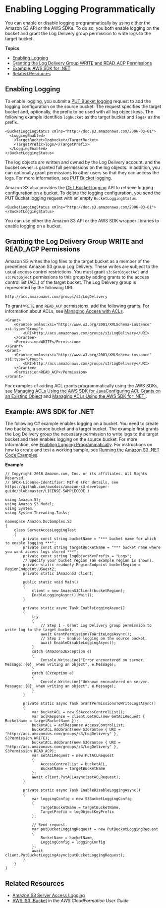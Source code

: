 # Enabling Logging Programmatically<a name="enable-logging-programming"></a>

You can enable or disable logging programmatically by using either the Amazon S3 API or the AWS SDKs\. To do so, you both enable logging on the bucket and grant the Log Delivery group permission to write logs to the target bucket\.

**Topics**
+ [Enabling Logging](#enabling-logging-general)
+ [Granting the Log Delivery Group WRITE and READ\_ACP Permissions](#grant-log-delivery-permissions-general)
+ [Example: AWS SDK for \.NET](#enable-logging-dotnetsdk-exmaple)
+ [Related Resources](#enable-logging-programming-more-info)

## Enabling Logging<a name="enabling-logging-general"></a>

To enable logging, you submit a [PUT Bucket logging](https://docs.aws.amazon.com/AmazonS3/latest/API/RESTBucketPUTlogging.html) request to add the logging configuration on the source bucket\. The request specifies the target bucket and, optionally, the prefix to be used with all log object keys\. The following example identifies `logbucket` as the target bucket and `logs/` as the prefix\. 

```
<BucketLoggingStatus xmlns="http://doc.s3.amazonaws.com/2006-03-01">
  <LoggingEnabled>
    <TargetBucket>logbucket</TargetBucket>
    <TargetPrefix>logs/</TargetPrefix>
  </LoggingEnabled>
</BucketLoggingStatus>
```

The log objects are written and owned by the Log Delivery account, and the bucket owner is granted full permissions on the log objects\. In addition, you can optionally grant permissions to other users so that they can access the logs\. For more information, see [PUT Bucket logging](https://docs.aws.amazon.com/AmazonS3/latest/API/RESTBucketPUTlogging.html)\. 

Amazon S3 also provides the [GET Bucket logging](https://docs.aws.amazon.com/AmazonS3/latest/API/RESTBucketGETlogging.html) API to retrieve logging configuration on a bucket\. To delete the logging configuration, you send the PUT Bucket logging request with an empty `BucketLoggingStatus`\. 

```
<BucketLoggingStatus xmlns="http://doc.s3.amazonaws.com/2006-03-01">
</BucketLoggingStatus>
```

You can use either the Amazon S3 API or the AWS SDK wrapper libraries to enable logging on a bucket\.

## Granting the Log Delivery Group WRITE and READ\_ACP Permissions<a name="grant-log-delivery-permissions-general"></a>

Amazon S3 writes the log files to the target bucket as a member of the predefined Amazon S3 group Log Delivery\. These writes are subject to the usual access control restrictions\. You must grant `s3:GetObjectAcl` and `s3:PutObject` permissions to this group by adding grants to the access control list \(ACL\) of the target bucket\. The Log Delivery group is represented by the following URL\. 

```
http://acs.amazonaws.com/groups/s3/LogDelivery
```

 To grant `WRITE` and `READ_ACP` permissions, add the following grants\. For information about ACLs, see [Managing Access with ACLs](S3_ACLs_UsingACLs.md)\.

```
<Grant>
    <Grantee xmlns:xsi="http://www.w3.org/2001/XMLSchema-instance"  xsi:type="Group">
        <URI>http://acs.amazonaws.com/groups/s3/LogDelivery</URI> 
    </Grantee>
    <Permission>WRITE</Permission>
</Grant>
<Grant>
    <Grantee xmlns:xsi="http://www.w3.org/2001/XMLSchema-instance"  xsi:type="Group">
        <URI>http://acs.amazonaws.com/groups/s3/LogDelivery</URI> 
    </Grantee>
    <Permission>READ_ACP</Permission>
</Grant>
```

For examples of adding ACL grants programmatically using the AWS SDKs, see [Managing ACLs Using the AWS SDK for JavaConfiguring ACL Grants on an Existing Object](acl-using-java-sdk.md) and [Managing ACLs Using the AWS SDK for \.NET ](acl-using-dot-net-sdk.md)\.

## Example: AWS SDK for \.NET<a name="enable-logging-dotnetsdk-exmaple"></a>

The following C\# example enables logging on a bucket\. You need to create two buckets, a source bucket and a target bucket\. The example first grants the Log Delivery group the necessary permission to write logs to the target bucket and then enables logging on the source bucket\. For more information, see [Enabling Logging Programmatically](#enable-logging-programming)\. For instructions on how to create and test a working sample, see [Running the Amazon S3 \.NET Code Examples](UsingTheMPDotNetAPI.md#TestingDotNetApiSamples)\.

**Example**  

```
// Copyright 2018 Amazon.com, Inc. or its affiliates. All Rights Reserved.
// SPDX-License-Identifier: MIT-0 (For details, see https://github.com/awsdocs/amazon-s3-developer-guide/blob/master/LICENSE-SAMPLECODE.)

﻿using Amazon.S3;
using Amazon.S3.Model;
using System;
using System.Threading.Tasks;

namespace Amazon.DocSamples.S3
{
    class ServerAccesLoggingTest
    {
        private const string bucketName = "*** bucket name for which to enable logging ***"; 
        private const string targetBucketName = "*** bucket name where you want access logs stored ***"; 
        private const string logObjectKeyPrefix = "Logs";
        // Specify your bucket region (an example region is shown).
        private static readonly RegionEndpoint bucketRegion = RegionEndpoint.USWest2;
        private static IAmazonS3 client;

        public static void Main()
        {
            client = new AmazonS3Client(bucketRegion);
            EnableLoggingAsync().Wait();
        }

        private static async Task EnableLoggingAsync()
        {
            try
            {
                // Step 1 - Grant Log Delivery group permission to write log to the target bucket.
                await GrantPermissionsToWriteLogsAsync();
                // Step 2 - Enable logging on the source bucket.
                await EnableDisableLoggingAsync();
            }
            catch (AmazonS3Exception e)
            {
                Console.WriteLine("Error encountered on server. Message:'{0}' when writing an object", e.Message);
            }
            catch (Exception e)
            {
                Console.WriteLine("Unknown encountered on server. Message:'{0}' when writing an object", e.Message);
            }
        }

        private static async Task GrantPermissionsToWriteLogsAsync()
        {
            var bucketACL = new S3AccessControlList();
            var aclResponse = client.GetACL(new GetACLRequest { BucketName = targetBucketName });
            bucketACL = aclResponse.AccessControlList;
            bucketACL.AddGrant(new S3Grantee { URI = "http://acs.amazonaws.com/groups/s3/LogDelivery" }, S3Permission.WRITE);
            bucketACL.AddGrant(new S3Grantee { URI = "http://acs.amazonaws.com/groups/s3/LogDelivery" }, S3Permission.READ_ACP);
            var setACLRequest = new PutACLRequest
            {
                AccessControlList = bucketACL,
                BucketName = targetBucketName
            };
            await client.PutACLAsync(setACLRequest);
        }

        private static async Task EnableDisableLoggingAsync()
        {
            var loggingConfig = new S3BucketLoggingConfig
            {
                TargetBucketName = targetBucketName,
                TargetPrefix = logObjectKeyPrefix
            };

            // Send request.
            var putBucketLoggingRequest = new PutBucketLoggingRequest
            {
                BucketName = bucketName,
                LoggingConfig = loggingConfig
            };
            await client.PutBucketLoggingAsync(putBucketLoggingRequest);
        }
    }
}
```

## Related Resources<a name="enable-logging-programming-more-info"></a>
+ [Amazon S3 Server Access Logging](ServerLogs.md)
+ [AWS::S3::Bucket](https://docs.aws.amazon.com/AWSCloudFormation/latest/UserGuide/aws-properties-s3-bucket.html) in the *AWS CloudFormation User Guide*